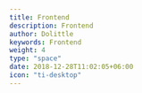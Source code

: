```yaml
---
title: Frontend
description: Frontend
author: Dolittle
keywords: Frontend
weight: 4
type: "space"
date: 2018-12-28T11:02:05+06:00
icon: "ti-desktop"
---
```

